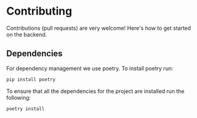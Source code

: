 # Contributing

Contributions (pull requests) are very welcome! Here's how to get started on the backend.

## Dependencies

For dependency management we use poetry. To install poetry run:

```bash
pip install poetry
```

To ensure that all the dependencies for the project are installed run the following:

```bash
poetry install
```
